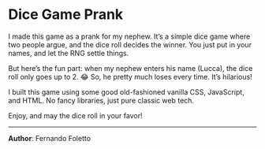 # Dice Game Prank

I made this game as a prank for my nephew. It’s a simple dice game where two people argue, and the dice roll decides the winner. You just put in your names, and let the RNG settle things.

But here’s the fun part: when my nephew enters his name (Lucca), the dice roll only goes up to 2. 😂 So, he pretty much loses every time. It’s hilarious!

I built this game using some good old-fashioned vanilla CSS, JavaScript, and HTML. No fancy libraries, just pure classic web tech.

Enjoy, and may the dice roll in your favor!

---

**Author**: Fernando Foletto
